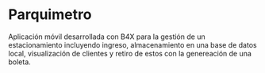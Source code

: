 # Parquimetro
Aplicación móvil desarrollada con B4X para la gestión de un estacionamiento incluyendo ingreso, almacenamiento en una base de datos local, visualización de clientes y retiro de estos con la genereación de una boleta.
